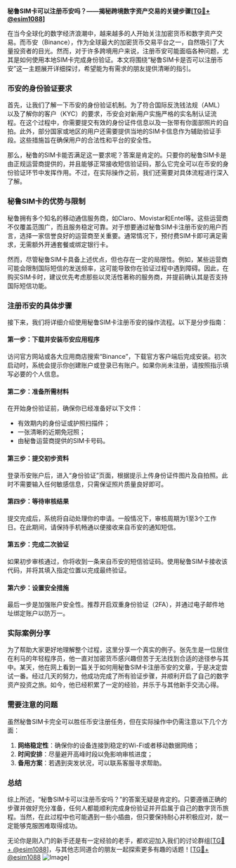 **秘鲁SIM卡可以注册币安吗？——揭秘跨境数字资产交易的关键步骤[[TG💪+ @esim1088](https://t.me/s/esim1088)]**

在当今全球化的数字经济浪潮中，越来越多的人开始关注加密货币和数字资产交易。而币安（Binance），作为全球最大的加密货币交易平台之一，自然吸引了大量投资者的目光。然而，对于许多跨境用户来说，注册币安可能面临各种问题，尤其是如何使用本地SIM卡完成身份验证。本文将围绕“秘鲁SIM卡是否可以注册币安”这一主题展开详细探讨，希望能为有需求的朋友提供清晰的指引。

### 币安的身份验证要求

首先，让我们了解一下币安的身份验证机制。为了符合国际反洗钱法规（AML）以及了解你的客户（KYC）的要求，币安会对新用户实施严格的实名制认证流程。在这个过程中，你需要提交有效的身份证件信息以及一张带有你面部照片的自拍。此外，部分国家或地区的用户还需要提供当地的SIM卡信息作为辅助验证手段。这些措施旨在确保用户的合法性和平台的安全性。

那么，秘鲁的SIM卡能否满足这一要求呢？答案是肯定的。只要你的秘鲁SIM卡是由正规运营商提供的，并且能够正常接收短信验证码，那么它完全可以在币安的身份验证环节中发挥作用。不过，在实际操作之前，我们还需要对具体流程进行深入了解。

### 秘鲁SIM卡的优势与限制

秘鲁拥有多个知名的移动通信服务商，如Claro、Movistar和Entel等。这些运营商不仅覆盖范围广，而且服务稳定可靠。对于想要通过秘鲁SIM卡注册币安的用户而言，选择一家信誉良好的运营商至关重要。通常情况下，预付费SIM卡即可满足需求，无需额外开通套餐或绑定银行卡。

然而，尽管秘鲁SIM卡具备上述优点，但也存在一定的局限性。例如，某些运营商可能会限制国际短信的发送频率，这可能导致你在验证过程中遇到障碍。因此，在购买SIM卡时，建议优先考虑那些以灵活性著称的服务商，并提前确认其是否支持国际短信功能。

### 注册币安的具体步骤

接下来，我们将详细介绍使用秘鲁SIM卡注册币安的操作流程。以下是分步指南：

#### 第一步：下载并安装币安应用程序
访问官方网站或各大应用商店搜索“Binance”，下载官方客户端后完成安装。初次启动时，系统会提示你创建账户或登录已有账户。如果你尚未注册，请按照指示填写必要的个人信息。

#### 第二步：准备所需材料
在开始身份验证前，确保你已经准备好以下文件：
- 有效期内的身份证或护照扫描件；
- 一张清晰的近期免冠照；
- 由秘鲁运营商提供的SIM卡号码。

#### 第三步：提交初步资料
登录币安账户后，进入“身份验证”页面，根据提示上传身份证件图片及自拍照。此时不需要输入任何敏感信息，只需保证照片质量良好即可。

#### 第四步：等待审核结果
提交完成后，系统将自动处理你的申请。一般情况下，审核周期为1至3个工作日。在此期间，请保持手机畅通以便接收来自币安的通知短信。

#### 第五步：完成二次验证
如果初步审核通过，你将收到一条来自币安的短信验证码。使用秘鲁SIM卡接收该代码，并将其填入指定位置以完成最终验证。

#### 第六步：设置安全措施
最后一步是加强账户安全性。推荐开启双重身份验证（2FA），并通过电子邮件地址绑定账户以防万一。

### 实际案例分享

为了帮助大家更好地理解整个过程，这里分享一个真实的例子。张先生是一位居住在利马的年轻程序员，他一直对加密货币感兴趣但苦于无法找到合适的途径参与其中。某天，他在网上看到一篇关于如何用秘鲁SIM卡注册币安的文章，于是决定尝试一番。经过几天的努力，他成功完成了所有验证步骤，并顺利开启了自己的数字资产投资之旅。如今，他已经积累了一定的经验，并乐于与其他新手交流心得。

### 需要注意的问题

虽然秘鲁SIM卡完全可以胜任币安注册任务，但在实际操作中仍需注意以下几个方面：
1. **网络稳定性**：确保你的设备连接到稳定的Wi-Fi或者移动数据网络；
2. **时间安排**：尽量避开高峰时段以免影响审核进度；
3. **备用方案**：若遇到突发状况，可以联系客服寻求帮助。

### 总结

综上所述，“秘鲁SIM卡可以注册币安吗？”的答案无疑是肯定的。只要遵循正确的步骤并做好充分准备，任何人都能顺利完成身份验证并开启属于自己的数字货币旅程。当然，在此过程中也可能遇到一些小插曲，但只要保持耐心并积极应对，就一定能够克服困难取得成功。

无论你是刚入门的新手还是有一定经验的老手，都欢迎加入我们的讨论群组[[TG💪+ @esim1088](https://t.me/s/esim1088)]，与其他志同道合的朋友一起探索更多有趣的话题！[[TG💪+ @esim1088](https://t.me/s/esim1088) ![Image](https://i.postimg.cc/4NQfJmqS/Snipaste-2025-05-13-00-14-12.png)]